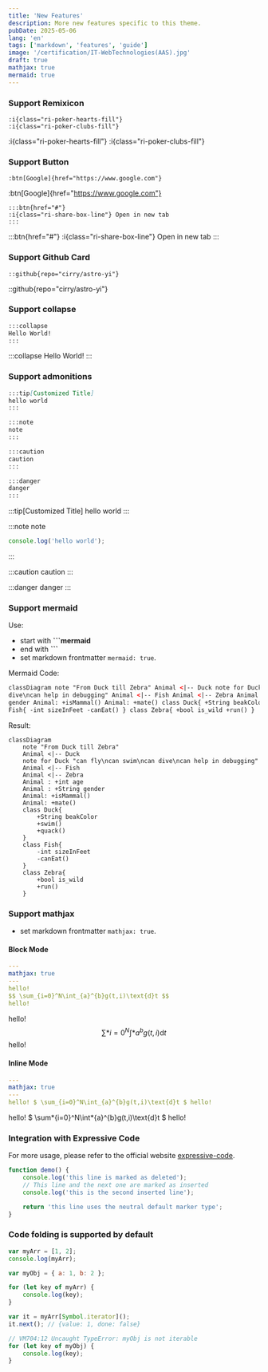 ```yaml
---
title: 'New Features'
description: More new features specific to this theme.
pubDate: 2025-05-06
lang: 'en'
tags: ['markdown', 'features', 'guide']
image: '/certification/IT-WebTechnologies(AAS).jpg'
draft: true
mathjax: true
mermaid: true
---
```


### Support Remixicon

```text
:i{class="ri-poker-hearts-fill"}
:i{class="ri-poker-clubs-fill"}
```

:i{class="ri-poker-hearts-fill"}
:i{class="ri-poker-clubs-fill"}

### Support Button

```text
:btn[Google]{href="https://www.google.com"}
```

:btn[Google]{href="https://www.google.com"}

```text
:::btn{href="#"}
:i{class="ri-share-box-line"} Open in new tab
:::
```

:::btn{href="#"}
:i{class="ri-share-box-line"} Open in new tab
:::

### Support Github Card

```text
::github{repo="cirry/astro-yi"}
```

::github{repo="cirry/astro-yi"}

### Support collapse

```bash
:::collapse
Hello World!
:::
```

:::collapse
Hello World!
:::

### Support admonitions

```markdown
:::tip[Customized Title]
hello world
:::

:::note
note
:::

:::caution
caution
:::

:::danger
danger
:::
```

:::tip[Customized Title]
hello world
:::

:::note
note

```js
console.log('hello world');
```

:::

:::caution
caution
:::

:::danger
danger
:::

### Support mermaid

Use:

- start with **```mermaid**
- end with **```**
- set markdown frontmatter `mermaid: true`.

Mermaid Code:

```html title="mermaid.md"
classDiagram note "From Duck till Zebra" Animal <|-- Duck note for Duck "can fly\ncan swim\ncan
dive\ncan help in debugging" Animal <|-- Fish Animal <|-- Zebra Animal : +int age Animal : +String
gender Animal: +isMammal() Animal: +mate() class Duck{ +String beakColor +swim() +quack() } class
Fish{ -int sizeInFeet -canEat() } class Zebra{ +bool is_wild +run() }
```

Result:

```mermaid
classDiagram
    note "From Duck till Zebra"
    Animal <|-- Duck
    note for Duck "can fly\ncan swim\ncan dive\ncan help in debugging"
    Animal <|-- Fish
    Animal <|-- Zebra
    Animal : +int age
    Animal : +String gender
    Animal: +isMammal()
    Animal: +mate()
    class Duck{
        +String beakColor
        +swim()
        +quack()
    }
    class Fish{
        -int sizeInFeet
        -canEat()
    }
    class Zebra{
        +bool is_wild
        +run()
    }
```

### Support mathjax

- set markdown frontmatter `mathjax: true`.

#### Block Mode

```yaml title="Mathjax.md"
---
mathjax: true
---
hello!
$$ \sum_{i=0}^N\int_{a}^{b}g(t,i)\text{d}t $$
hello!
```

hello!
$$ \sum*{i=0}^N\int*{a}^{b}g(t,i)\text{d}t $$
hello!

#### Inline Mode

```yaml title="Mathjax.md"
---
mathjax: true
---
hello! $ \sum_{i=0}^N\int_{a}^{b}g(t,i)\text{d}t $ hello!
```

hello! $ \sum*{i=0}^N\int*{a}^{b}g(t,i)\text{d}t $ hello!

### Integration with Expressive Code

For more usage, please refer to the official website [expressive-code](https://expressive-code.com/).

```js title="line-markers.js" del={2} ins={3-4} {6}
function demo() {
	console.log('this line is marked as deleted');
	// This line and the next one are marked as inserted
	console.log('this is the second inserted line');

	return 'this line uses the neutral default marker type';
}
```

### Code folding is supported by default

```js
var myArr = [1, 2];
console.log(myArr);

var myObj = { a: 1, b: 2 };

for (let key of myArr) {
	console.log(key);
}

var it = myArr[Symbol.iterator]();
it.next(); // {value: 1, done: false}

// VM704:12 Uncaught TypeError: myObj is not iterable
for (let key of myObj) {
	console.log(key);
}
```
